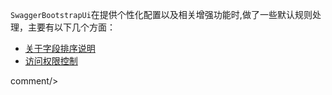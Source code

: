 `SwaggerBootstrapUi`在提供个性化配置以及相关增强功能时,做了一些默认规则处理，主要有以下几个方面：

- [关于字段排序说明](fieldSort.md)
- [访问权限控制](accessControl.md)


 
 <icp/> 
 comment/> 
 